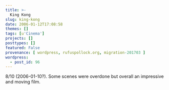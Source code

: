 ```yaml
---
title: >-
  King Kong
slug: king-kong
date: 2006-01-12T17:08:58
themes: []
tags: [u'Cinema']
projects: []
posttypes: []
featured: False
provenance: [ wordpress, rufuspollock.org, migration-201703 ]
wordpress:
  - post_id: 96
---
```


8/10 (2006-01-10?). Some scenes were overdone but overall an impressive and moving film.

